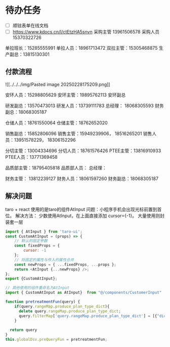 # 待办任务
- [ ] 顺铉表单在线文档
- [ ] https://www.kdocs.cn/l/ctEtzHA5snvn
采购主管 13961506578
采购人员 15370322726

单拉班长：15285555991
单拉人员：18961713472
双拉主管：15305468875
生产副总：13815130301

## 付款流程
![[../../../img/Pasted image 20250228175209.png]]

安环人员：15298805629
安环主管：19895762113
安环副总

研发副总：13570473013
研发人员：13739111783
总经理： 18068305593
财务副总：18068305187

仓储人员：18761550064
仓储主管：18762652020

销售副总：15852806096
销售主管：15949239906， 18516265201
销售人员：13951578229， 	18306152296



分切主管：13004334696
分切人员：18761576426
PTEE主管：13816910933
PTEE人员：13771369458

品质部主管：18795405818
品质部人员： 
总经理：

财务主管： 13812239127
财务人员：18061597260
财务副总：18068305187
## 解决问题
taro + react 使用的是taro的组件AtInput
问题：小程序手机会出现光标前置到首位。
解决方法：
少数使用AtInput，在上面直接添加 cursor={-1}。
大量使用则封装套一层

```js
import { AtInput } from 'taro-ui';
const CustomAtInput = (props) => {
    // 默认的固定参数
    const fixedProps = {
        cursor: -1
    };
    // 将固定的属性与传入的属性合并
    const newProps = { ...fixedProps, ...props };
    return <AtInput {...newProps} />;
};
export {CustomAtInput};

// 其他使用的组件重命名为AtInput
import { CustomAtInput as AtInput}  from "@/components/CustomerInput"
```


~~~js
function pretreatmentFun(query) {
	if(query.rangeMap.produce_plan_type_dict){
	  delete query.rangeMap.produce_plan_type_dict;
	  query.filterMap['query.rangeMap.produce_plan_type_dict'] = [{"dict":"PI"},{"dict": "PIEE"}]
	}
	
  return query
}
this.globalDsv.preQueryFun = pretreatmentFun;

~~~